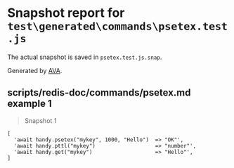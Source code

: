 # Snapshot report for `test\generated\commands\psetex.test.js`

The actual snapshot is saved in `psetex.test.js.snap`.

Generated by [AVA](https://ava.li).

## scripts/redis-doc/commands/psetex.md example 1

> Snapshot 1

    [
      'await handy.psetex("mykey", 1000, "Hello")  => "OK"',
      'await handy.pttl("mykey")                   => "number"',
      'await handy.get("mykey")                    => "Hello"',
    ]
